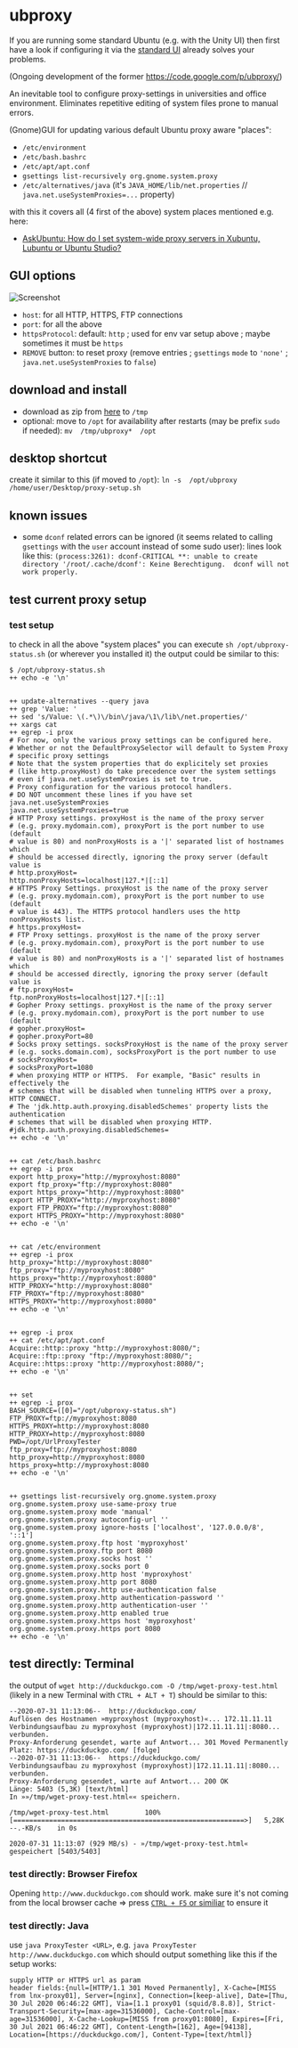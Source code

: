 # ubproxy

If you are running some standard Ubuntu (e.g. with the Unity UI) then first have a look if configuring it via the [standard UI](https://www.serverlab.ca/tutorials/linux/administration-linux/how-to-configure-proxy-on-ubuntu-18-04/) already solves your problems.

(Ongoing development of the former https://code.google.com/p/ubproxy/)

An inevitable tool to configure proxy-settings in universities and office environment.
Eliminates repetitive editing of system files prone to manual errors.

(Gnome)GUI for updating various default Ubuntu proxy aware "places":

* `/etc/environment`
* `/etc/bash.bashrc`
* `/etc/apt/apt.conf`
* `gsettings list-recursively org.gnome.system.proxy`
* `/etc/alternatives/java` (it's `JAVA_HOME/lib/net.properties` // `java.net.useSystemProxies=...` property)

with this it covers all (4 first of the above) system places mentioned e.g. here:

* [AskUbuntu: How do I set system-wide proxy servers in Xubuntu, Lubuntu or Ubuntu Studio?](https://askubuntu.com/a/151047)

## GUI options

![Screenshot](https://github.com/o2idev/ubproxy/blob/master/2020-07-28%2Cscreenshot)

* `host`: for all HTTP, HTTPS, FTP connections
* `port`: for all the above
* `httpsProtocol`: default: `http` ; used for env var setup above ; maybe sometimes it must be `https`
* `REMOVE` button: to reset proxy (remove entries ; `gsettings` `mode` to `'none'` ; `java.net.useSystemProxies` to `false`)

## download and install

* download as zip from [here](https://github.com/o2idev/ubproxy/archive/master.zip) to `/tmp`
* optional: move to `/opt` for availability after restarts (may be prefix `sudo ` if needed): `mv  /tmp/ubproxy*  /opt`

## desktop shortcut

create it similar to this (if moved to `/opt`): `ln -s  /opt/ubproxy  /home/user/Desktop/proxy-setup.sh`

## known issues

* some `dconf` related errors can be ignored (it seems related to calling `gsettings` with the `user` account instead of some sudo user):
lines look like this: `(process:3261): dconf-CRITICAL **: unable to create directory '/root/.cache/dconf': Keine Berechtigung.  dconf will not work properly.`

## test current proxy setup

### test setup

to check in all the above "system places" you can execute `sh /opt/ubproxy-status.sh` (or wherever you installed it)
the output could be similar to this:

```
$ /opt/ubproxy-status.sh 
++ echo -e '\n'


++ update-alternatives --query java
++ grep 'Value: '
++ sed 's/Value: \(.*\)\/bin\/java/\1\/lib\/net.properties/'
++ xargs cat
++ egrep -i prox
# For now, only the various proxy settings can be configured here.
# Whether or not the DefaultProxySelector will default to System Proxy
# specific proxy settings
# Note that the system properties that do explicitely set proxies
# (like http.proxyHost) do take precedence over the system settings
# even if java.net.useSystemProxies is set to true.
# Proxy configuration for the various protocol handlers.
# DO NOT uncomment these lines if you have set java.net.useSystemProxies
java.net.useSystemProxies=true
# HTTP Proxy settings. proxyHost is the name of the proxy server
# (e.g. proxy.mydomain.com), proxyPort is the port number to use (default
# value is 80) and nonProxyHosts is a '|' separated list of hostnames which
# should be accessed directly, ignoring the proxy server (default value is
# http.proxyHost=
http.nonProxyHosts=localhost|127.*|[::1]
# HTTPS Proxy Settings. proxyHost is the name of the proxy server
# (e.g. proxy.mydomain.com), proxyPort is the port number to use (default
# value is 443). The HTTPS protocol handlers uses the http nonProxyHosts list.
# https.proxyHost=
# FTP Proxy settings. proxyHost is the name of the proxy server
# (e.g. proxy.mydomain.com), proxyPort is the port number to use (default
# value is 80) and nonProxyHosts is a '|' separated list of hostnames which
# should be accessed directly, ignoring the proxy server (default value is
# ftp.proxyHost=
ftp.nonProxyHosts=localhost|127.*|[::1]
# Gopher Proxy settings. proxyHost is the name of the proxy server
# (e.g. proxy.mydomain.com), proxyPort is the port number to use (default
# gopher.proxyHost=
# gopher.proxyPort=80
# Socks proxy settings. socksProxyHost is the name of the proxy server
# (e.g. socks.domain.com), socksProxyPort is the port number to use
# socksProxyHost=
# socksProxyPort=1080
# when proxying HTTP or HTTPS.  For example, "Basic" results in effectively the
# schemes that will be disabled when tunneling HTTPS over a proxy, HTTP CONNECT.
# The 'jdk.http.auth.proxying.disabledSchemes' property lists the authentication
# schemes that will be disabled when proxying HTTP.
#jdk.http.auth.proxying.disabledSchemes=
++ echo -e '\n'


++ cat /etc/bash.bashrc
++ egrep -i prox
export http_proxy="http://myproxyhost:8080"
export ftp_proxy="ftp://myproxyhost:8080"
export https_proxy="http://myproxyhost:8080"
export HTTP_PROXY="http://myproxyhost:8080"
export FTP_PROXY="ftp://myproxyhost:8080"
export HTTPS_PROXY="http://myproxyhost:8080"
++ echo -e '\n'


++ cat /etc/environment
++ egrep -i prox
http_proxy="http://myproxyhost:8080"
ftp_proxy="ftp://myproxyhost:8080"
https_proxy="http://myproxyhost:8080"
HTTP_PROXY="http://myproxyhost:8080"
FTP_PROXY="ftp://myproxyhost:8080"
HTTPS_PROXY="http://myproxyhost:8080"
++ echo -e '\n'


++ egrep -i prox
++ cat /etc/apt/apt.conf
Acquire::http::proxy "http://myproxyhost:8080/";
Acquire::ftp::proxy "ftp://myproxyhost:8080/";
Acquire::https::proxy "http://myproxyhost:8080/";
++ echo -e '\n'


++ set
++ egrep -i prox
BASH_SOURCE=([0]="/opt/ubproxy-status.sh")
FTP_PROXY=ftp://myproxyhost:8080
HTTPS_PROXY=http://myproxyhost:8080
HTTP_PROXY=http://myproxyhost:8080
PWD=/opt/UrlProxyTester
ftp_proxy=ftp://myproxyhost:8080
http_proxy=http://myproxyhost:8080
https_proxy=http://myproxyhost:8080
++ echo -e '\n'


++ gsettings list-recursively org.gnome.system.proxy
org.gnome.system.proxy use-same-proxy true
org.gnome.system.proxy mode 'manual'
org.gnome.system.proxy autoconfig-url ''
org.gnome.system.proxy ignore-hosts ['localhost', '127.0.0.0/8', '::1']
org.gnome.system.proxy.ftp host 'myproxyhost'
org.gnome.system.proxy.ftp port 8080
org.gnome.system.proxy.socks host ''
org.gnome.system.proxy.socks port 0
org.gnome.system.proxy.http host 'myproxyhost'
org.gnome.system.proxy.http port 8080
org.gnome.system.proxy.http use-authentication false
org.gnome.system.proxy.http authentication-password ''
org.gnome.system.proxy.http authentication-user ''
org.gnome.system.proxy.http enabled true
org.gnome.system.proxy.https host 'myproxyhost'
org.gnome.system.proxy.https port 8080
++ echo -e '\n'
```

## test directly: Terminal

the output of `wget http://duckduckgo.com -O /tmp/wget-proxy-test.html` (likely in a new Terminal with `CTRL + ALT + T`) should be similar to this:

```
--2020-07-31 11:13:06--  http://duckduckgo.com/
Auflösen des Hostnamen »myproxyhost (myproxyhost)«... 172.11.11.11
Verbindungsaufbau zu myproxyhost (myproxyhost)|172.11.11.11|:8080... verbunden.
Proxy-Anforderung gesendet, warte auf Antwort... 301 Moved Permanently
Platz: https://duckduckgo.com/ [folge]
--2020-07-31 11:13:06--  https://duckduckgo.com/
Verbindungsaufbau zu myproxyhost (myproxyhost)|172.11.11.11|:8080... verbunden.
Proxy-Anforderung gesendet, warte auf Antwort... 200 OK
Länge: 5403 (5,3K) [text/html]
In »»/tmp/wget-proxy-test.html«« speichern.

/tmp/wget-proxy-test.html         100%[==========================================================>]   5,28K  --.-KB/s    in 0s      

2020-07-31 11:13:07 (929 MB/s) - »/tmp/wget-proxy-test.html« gespeichert [5403/5403]
```

### test directly: Browser Firefox

Opening `http://www.duckduckgo.com` should work. make sure it's not coming from the local browser cache => press [`CTRL + F5` or similiar](https://support.mozilla.org/de/questions/1073264) to ensure it

### test directly: Java

use `java ProxyTester <URL>`, e.g. `java ProxyTester http://www.duckduckgo.com` which should output something like this if the setup works:
```
supply HTTP or HTTPS url as param
header fields:{null=[HTTP/1.1 301 Moved Permanently], X-Cache=[MISS from lnx-proxy01], Server=[nginx], Connection=[keep-alive], Date=[Thu, 30 Jul 2020 06:46:22 GMT], Via=[1.1 proxy01 (squid/8.8.8)], Strict-Transport-Security=[max-age=31536000], Cache-Control=[max-age=31536000], X-Cache-Lookup=[MISS from proxy01:8080], Expires=[Fri, 30 Jul 2021 06:46:22 GMT], Content-Length=[162], Age=[94138], Location=[https://duckduckgo.com/], Content-Type=[text/html]}
``` 
